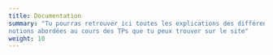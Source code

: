 ```yaml
---
title: Documentation
summary: "Tu pourras retrouver ici toutes les explications des différentes
notions abordées au cours des TPs que tu peux trouver sur le site"
weight: 10
---
```

